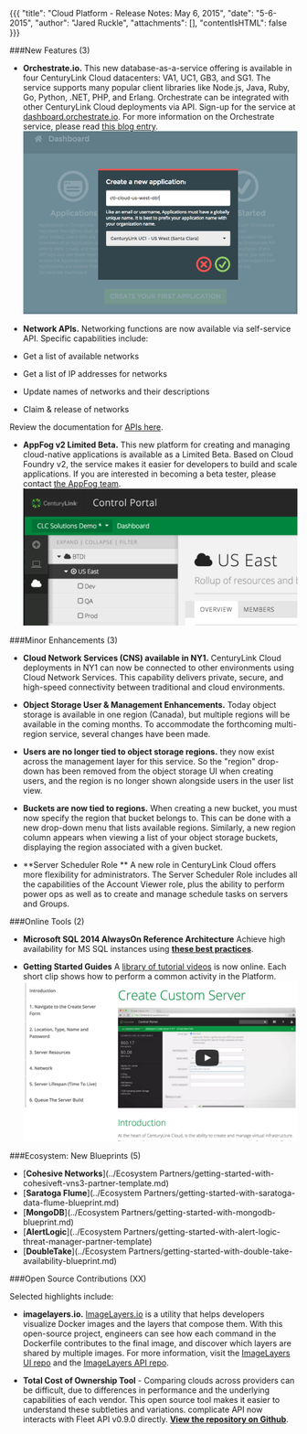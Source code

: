   {{{
  "title": "Cloud Platform - Release Notes: May 6, 2015",
  "date": "5-6-2015",
  "author": "Jared Ruckle",
  "attachments": [],
  "contentIsHTML": false
}}}

###New Features (3)

* **Orchestrate.io.** This new database-as-a-service offering is available in four CenturyLink Cloud datacenters: VA1, UC1, GB3, and SG1. The service supports many popular client libraries like Node.js, Java, Ruby, Go, Python, .NET, PHP, and Erlang. Orchestrate can be integrated with other CenturyLink Cloud deployments via API. Sign-up for the service at [dashboard.orchestrate.io](https://dashboard.orchestrate.io/sessions/login). For more information on the Orchestrate service, please read [this blog entry](https://www.centurylinkcloud.com/blog/post/cen]turylink-acquires-orchestrate/).
![Orchestrate UI](../images/orchestrate-ui-ctl-cloud.png)

* **Network APIs.** Networking functions are now available via self-service API. Specific capabilities include:
 * Get a list of available networks
 * Get a list of IP addresses for networks
 * Update names of networks and their descriptions
 * Claim & release of networks

 Review the documentation for [APIs here](https://www.centurylinkcloud.com/api-docs/v2/).

* **AppFog v2 Limited Beta.** This new platform for creating and managing cloud-native applications is available as a Limited Beta.  Based on Cloud Foundry v2, the service makes it easier for developers to build and scale applications.  If you are interested in becoming a beta tester, please contact [the AppFog team](mailto:appfog-feedback@ctl.io).
![AppFog Navigation UI](../images/appfog-icon-nav.png/)

###Minor Enhancements (3)

* **Cloud Network Services (CNS) available in NY1.** CenturyLink Cloud deployments in NY1 can now be connected to other environments using Cloud Network Services. This capability delivers private, secure, and high-speed connectivity between traditional and cloud environments.

* **Object Storage User & Management Enhancements.** Today object storage is available in one region (Canada), but multiple regions will be available in the coming months. To accommodate the forthcoming multi-region service, several changes have been made.
 * **Users are no longer tied to object storage regions.** they now exist across the management layer for this service. So the "region" drop-down has been removed from the object storage UI when creating users, and the region is no longer shown alongside users in the user list view.
 * **Buckets are now tied to regions.** When creating a new bucket, you must now specify the region that bucket belongs to. This can be done with a new drop-down menu that lists available regions.  Similarly, a new region column appears when viewing a list of your object storage buckets, displaying the region associated with a given bucket.


* **Server Scheduler Role ** A new role in CenturyLink Cloud offers more flexibility for administrators. The Server Scheduler Role includes all the capabilities of the Account Viewer role, plus the ability to perform power ops as well as to create and manage schedule tasks on servers and Groups.

###Online Tools (2)

* **Microsoft SQL 2014 AlwaysOn Reference Architecture** Achieve high availability for MS SQL instances using [**these best practices**](https://www.centurylinkcloud.com/architecture/sql2014-alwayson/).

* **Getting Started Guides** A [library of tutorial videos](https://www.centurylinkcloud.com/guides/) is now online. Each short clip shows how to perform a common activity in the Platform.
![Getting Started](../images/getting-started-guide-01.png)

###Ecosystem: New Blueprints (5)

* [**Cohesive Networks**](../Ecosystem Partners/getting-started-with-cohesiveft-vns3-partner-template.md)
* [**Saratoga Flume**](../Ecosystem Partners/getting-started-with-saratoga-data-flume-blueprint.md)
* [**MongoDB**](../Ecosystem Partners/getting-started-with-mongodb-blueprint.md)
* [**AlertLogic**](../Ecosystem Partners/getting-started-with-alert-logic-threat-manager-partner-template)
* [**DoubleTake**](../Ecosystem Partners/getting-started-with-double-take-availability-blueprint.md)

###Open Source Contributions (XX)

Selected highlights include:

* **imagelayers.io.** [ImageLayers.io](https://imagelayers.io/) is a utility that helps developers visualize Docker images and the layers that compose them.  With this open-source project, engineers can see how each command in the Dockerfile contributes to the final image, and discover which layers are shared by multiple images.  For more information, visit the [ImageLayers UI repo](https://github.com/CenturyLinkLabs/imagelayers-graph) and the [ImageLayers API repo](https://github.com/CenturyLinkLabs/imagelayers).

* **Total Cost of Ownership Tool** - Comparing clouds across providers can be difficult, due to differences in performance and the underlying capabilities of each vendor. This open source tool makes it easier to understand these subtleties and variations. complicate API now interacts with Fleet API v0.9.0 directly. [**View the repository on Github**](https://github.com/CenturyLinkCloud/EstimatorTCO).
